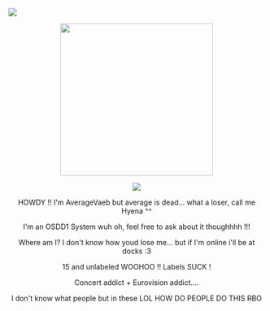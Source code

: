 
![](https://komarev.com/ghpvc/?username=AverageVaeb&color=lightgrey&label= ⛏Competitors )

<p align="center">
<img src="https://i.pinimg.com/736x/f0/45/f7/f045f7a5dfff4eb1f070f67a8ae79cac.jpg" width=300 height=300>
</p>



<div align="center">
<p align="center">
  <a href="https://spotify-github-profile.kittinanx.com/api/view?uid=d1bqsmqsv5xny71hcpjc38d4t&redirect=true">
    <img src="https://spotify-github-profile.kittinanx.com/api/view?uid=d1bqsmqsv5xny71hcpjc38d4t&cover_image=true&theme=natemoo-re&show_offline=true&background_color=2b285d&interchange=false&profanity=false&bar_color=ecc279&bar_color_cover=false">
  </a>
</p>

HOWDY !!
I'm AverageVaeb but average is dead... what a loser, call me Hyena ^^
</p>
I'm an OSDD1 System wuh oh, feel free to ask about it thoughhhh !!!
</p>
Where am I? I don't know how youd lose me... but if I'm online i'll be at docks :3
</p>
15 and unlabeled WOOHOO !! Labels SUCK !
</p>
Concert addict + Eurovision addict....
</p>
I don't know what people but in these LOL
HOW DO PEOPLE DO THIS RBO
